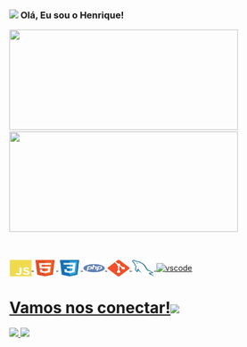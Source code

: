### <img src="https://github.com/TheDudeThatCode/TheDudeThatCode/blob/master/Assets/Hi.gif" width="29px"> **Olá, Eu sou o Henrique!**

<div>
  <a href="https://github.com/Henrique28">
  <img height="180em" width="410px" src="https://github-readme-stats.vercel.app/api?username=Henrique28&show_icons=true&theme=tokyonight&include_all_commits=true&count_private=true&custom_title=Henrique GitHub Stats:"/>
  <img height="180em" width="410px" src="https://github-readme-stats.vercel.app/api/top-langs/?username=Henrique28&layout=compact&langs_count=7&theme=tokyonight"/>
</div>
  
##
  
<div style="display: inline_block"><br>
  
  <img align="center" alt="javascript" height="30" width="40" src="https://raw.githubusercontent.com/devicons/devicon/master/icons/javascript/javascript-plain.svg">  
  <img align="center" alt="html5" height="30" width="40" src="https://raw.githubusercontent.com/devicons/devicon/master/icons/html5/html5-original.svg">
  <img align="center" alt="css3" height="30" width="40" src="https://raw.githubusercontent.com/devicons/devicon/master/icons/css3/css3-original.svg">
  <img align="center" alt="php" height="30" width="40" src="https://raw.githubusercontent.com/devicons/devicon/master/icons/php/php-plain.svg">
  <img align="center" alt="git" height="30" width="40" src="https://raw.githubusercontent.com/devicons/devicon/master/icons/git/git-plain.svg">
  <img align="center" alt="mysql" height="30" width="40" src="https://raw.githubusercontent.com/devicons/devicon/master/icons/mysql/mysql-plain.svg">
  <img align="center" alt="vscode" height="30" width="40" src="https://cdn.svgporn.com/logos/visual-studio-code.svg">  
  
</div>

##
  
# Vamos nos conectar!<img src="https://github.com/Henrique28/TheDudeThatCode/blob/master/Assets/Handshake.gif" height="32px">

<a href="https://www.linkedin.com/in/henrique-vieira-nascimento" target="_blank">
  <img src="https://img.shields.io/badge/-LinkedIn-%230077B5?style=for-the-badge&logo=linkedin&logoColor=white" target="_blank">
</a>

<a href = "mailto:henrique.vieira2820@gmail.com">
  <img src="https://img.shields.io/badge/-Gmail-%23333?style=for-the-badge&logo=gmail&logoColor=white" target="_blank">
</a>


  
<!--
Testes:

-->
